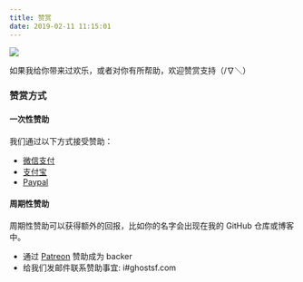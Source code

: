 ```yaml
---
title: 赞赏
date: 2019-02-11 11:15:01
---
```


![](/images/donate.jpg)

如果我给你带来过欢乐，或者对你有所帮助，欢迎赞赏支持（/∇＼）

### 赞赏方式

#### 一次性赞助

我们通过以下方式接受赞助：

-   [微信支付](http://cdn.ghostsf.com/wechatpay.png)
-   [支付宝](http://cdn.ghostsf.com/alipay.png)
-   [Paypal](https://www.paypal.me/ghostsf)

#### 周期性赞助

周期性赞助可以获得额外的回报，比如你的名字会出现在我的 GitHub 仓库或博客中。

-   通过 [Patreon](https://www.patreon.com/ghostsf) 赞助成为 backer
-   给我们发邮件联系赞助事宜: i#ghostsf.com
